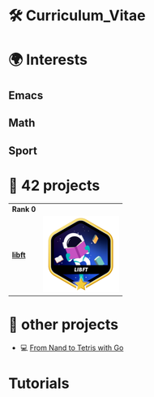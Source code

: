 ---
---

# 🛠 Curriculum_Vitae

# 🌍 Interests

## Emacs

## Math

## Sport

# 📂 42 projects

|                                              |                                              |
|----------------------------------------------|----------------------------------------------|
| **Rank 0**                                   |                                              |
| [**libft**](https://github.com/Keisn1/libft) | ![libft-bonus](./imgs/libft_bonus_badge.png) |

# 📁 other projects

- 💻 [From Nand to Tetris with
  Go](https://github.com/Keisn1/nand-to-tetris-in-go)

# Tutorials
